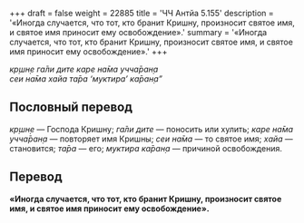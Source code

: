 +++
draft = false
weight = 22885
title = 'ЧЧ Антйа 5.155'
description = '«Иногда случается, что тот, кто бранит Кришну, произносит святое имя, и святое имя приносит ему освобождение».'
summary = '«Иногда случается, что тот, кто бранит Кришну, произносит святое имя, и святое имя приносит ему освобождение».'
+++

_кр̣шн̣е га̄ли дите каре на̄ма учча̄ран̣а  
сеи на̄ма хайа та̄ра ‘муктира’ ка̄ран̣а”_

## Пословный перевод

_кр̣шн̣е_ — Господа Кришну; _га̄ли_ _дите_ — поносить или хулить; _каре_ _на̄ма_ _учча̄ран̣а_ — повторяет имя Кришны; _сеи_ _на̄ма_ — то святое имя; _хайа_ — становится; _та̄ра_ — его; _муктира_ _ка̄ран̣а_ — причиной освобождения.

## Перевод

**«Иногда случается, что тот, кто бранит Кришну, произносит святое имя, и святое имя приносит ему освобождение».**
